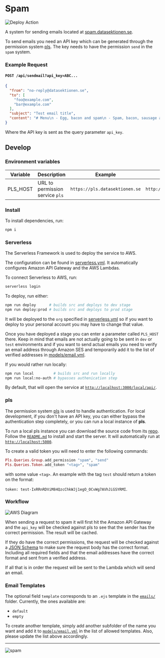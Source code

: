 # Spam
![Deploy Action](.github/workflows/deploy.yml/badge.svg)


A system for sending emails located at [spam.datasektionen.se](https://spam.datasektionen.se).

To send emails you need an API key which can be generated
through the permission system [pls](https://pls.datasektionen.se).
The key needs to have the permission `send` in the `spam` system.

### Example Request
#### `POST /api/sendmail?api_key=ABC...`
```json
{
  "from": "no-reply@datasektionen.se",
  "to": [
    "foo@example.com",
    "bar@example.com"
  ],
  "subject": "Test email title",
  "content": "# Menu\n - Egg, bacon and spam\n - Spam, bacon, sausage and spam"
}
```

Where the API key is sent as the query parameter `api_key`.

## Develop
### Environment variables
| Variable | Description                     | Example                        | Default                 |
|----------|---------------------------------|--------------------------------|-------------------------|
| PLS_HOST | URL to permission service `pls` | `https://pls.datasektionen.se` | `http://localhost:5000` |


### Install
To install dependencies, run:
```bash
npm i
```

### Serverless
The Serverless Framework is used to deploy the service to AWS.

The configuration can be found in [serverless.yml](serverless.yml).
It automatically configures Amazon API Gateway and the AWS Lambdas.

To connect Serverless to AWS, run:
```bash
serverless login
```

To deploy, run either:
```bash
npm run deploy      # builds src and deploys to dev stage
npm run deploy:prod # builds src and deploys to prod stage
```

It will be deployed to the `org` specified in [serverless.yml](serverless.yml)
so if you want to deploy to your personal account you may have to change
that value.

Once you have deployed a stage you can enter a parameter called `PLS_HOST` there.
Keep in mind that emails are not actually going to be sent in `dev` or `test`
environments and if you want to send actual emails you need to verify an email
address through Amazon SES and temporarily add it to the list of verified addresses
in [models/email.yml](models/email.yml). 

If you would rather run locally:
```bash
npm run local         # builds src and run locally
npm run local:no-auth # bypasses authenication step
```

By default, that will open the service at [`http://localhost:3000/local/api/`](http://localhost:3000/local/api/).

### pls
The permission system [pls](https://pls.datasektionen.se) is used to handle authentication.
For local development, if you don't have an API key, you can either bypass the authentication step completely, or
you can run a local instance of **pls**.

To run a local pls instance you can download the source code from its [repo](https://github.com/datasektionen/pls).
Follow the [`README.md`](https://github.com/datasektionen/pls#readme) to install and start the server. It will automatically run at [`http://localhost:5000`](http://localhost:5000).

To create a valid token you will need to enter the following commands:

```elixir
Pls.Queries.Group.add_permission "spam", "send"
Pls.Queries.Token.add_token "<tag>", "spam"
```

with some value `<tag>`. An example with the tag `test` should return a token on the format:

`token: test-IxRRnRDViM84QzcChkWJj1egO_OCvWg7AVhJiGSYRMI`.
  
### Workflow
![AWS Diagram](https://i.imgur.com/fv5n13r.png)

When sending a request to spam it will first hit the Amazon API Gateway and 
the `api_key` will be checked against pls to see that the sender has the 
correct permission. The result will be cached. 

If they do have the correct permissions, the request will be checked against 
a [JSON Schema](https://json-schema.org/) to make sure the request body has 
the correct format. Including all required fields and that the email addresses 
have the correct format and sent from a verified address.

If all that is in order the request will be sent to the Lambda which will send an email.

### Email Templates
The optional field `template` corresponds to an `.ejs` template in
the [`emails/`](/emails) folder. Currently, the ones available 
are:
 - `default`
 - `empty` 

To create another template, simply add another subfolder of the name 
you want and add it to [`models/email.yml`](/models/email.yml) in 
the list of allowed templates. 
Also, please update the list above accordingly.

---
![spam](http://media.boingboing.net/wp-content/uploads/2016/01/Spam-Can.jpg)
